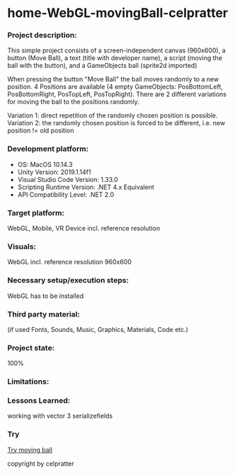 # home-WebGL-movingBall-celpratter

### Project description: 
This simple project consists of a screen-independent canvas (960x600), a button (Move Ball), a text (title with developer name), a script (moving the ball with the button), and a GameObjects ball (sprite2d imported)

When pressing the button "Move Ball" the ball moves randomly to a new position. 4 Positions are available (4 empty GameObjects: PosBottomLeft, PosBottomRight, PosTopLeft, PosTopRight). There are 2 different variations for moving the ball to the positions randomly.

Variation 1: direct repetition of the randomly chosen position is possible.
Variation 2: the randomly chosen position is forced to be different, i.e. new position != old position 

### Development platform: 
- OS: MacOS 10.14.3
- Unity Version: 2019.1.14f1
- Visual Studio Code Version: 1.33.0
- Scripting Runtime Version: .NET 4.x Equivalent
- API Compatibility Level: .NET 2.0

### Target platform: 
WebGL, Mobile, VR Device incl. reference resolution 

### Visuals: 
WebGL incl. reference resolution 960x600

### Necessary setup/execution steps: 
WebGL has to be installed

### Third party material: 
(if used Fonts, Sounds, Music, Graphics, Materials, Code etc.)

### Project state: 
100%

### Limitations: 

### Lessons Learned: 
working with vector 3
serializefields

### Try
<a href="https://5ahmnm1920mtin-3h.github.io/home-WebGL-movingBall-celpratter/">Try moving ball</a>

copyright by celpratter
